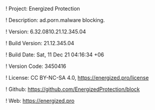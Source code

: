 ! Project: Energized Protection

! Description: ad.porn.malware blocking.

! Version: 6.32.0810.21.12.345.04

! Build Version: 21.12.345.04

! Build Date: Sat, 11 Dec 21 04:16:34 +06

! Version Code: 3450416

! License: CC BY-NC-SA 4.0, https://energized.pro/license

! Github: https://github.com/EnergizedProtection/block

! Web: https://energized.pro
